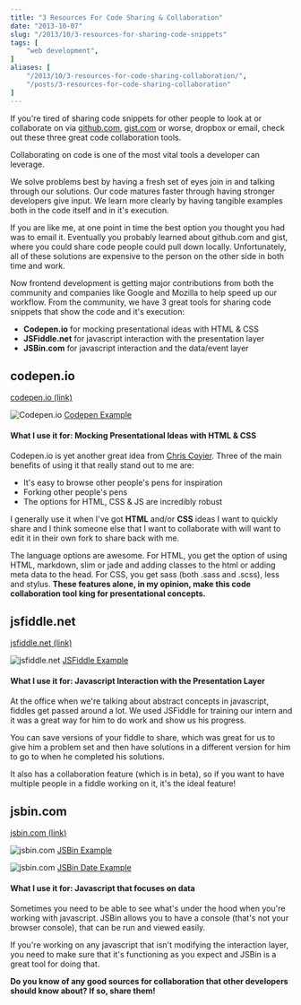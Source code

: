 ```yaml
---
title: "3 Resources For Code Sharing & Collaboration"
date: "2013-10-07"
slug: "/2013/10/3-resources-for-sharing-code-snippets"
tags: [
    "web development",
]
aliases: [
    "/2013/10/3-resources-for-code-sharing-collaboration/",
    "/posts/3-resources-for-code-sharing-collaboration"
]
---
```


If you're tired of sharing code snippets for other people to look at or collaborate on via [github.com](http://www.github.com), [gist.com](http://www.gist.github.com) or worse, dropbox or email, check out these three great code collaboration tools.


Collaborating on code is one of the most vital tools a developer can leverage.

We solve problems best by having a fresh set of eyes join in and talking through our solutions. Our code matures faster through having stronger developers give input. We learn more clearly by having tangible examples both in the code itself and in it's execution.

If you are like me, at one point in time the best option you thought you had was to email it. Eventually you probably learned about github.com and gist, where you could share code people could pull down locally. Unfortunately, all of these solutions are expensive to the person on the other side in both time and work.

Now frontend development is getting major contributions from both the community and companies like Google and Mozilla to help speed up our workflow. From the community, we have 3 great tools for sharing code snippets that show the code and it's execution:

- __Codepen.io__ for mocking presentational ideas with HTML &amp; CSS
- __JSFiddle.net__ for javascript interaction with the presentation layer
- __JSBin.com__ for javascript interaction and the data/event layer

<!-- more -->

## codepen.io

[codepen.io (link)](http://www.codepen.io)

![Codepen.io](http://www.realchaseadams.com/imgs/2014/01/codepenio-1024x633.png) [Codepen Example](http://codepen.io/realchaseadams/pen/wLcse)

<h4>What I use it for: Mocking Presentational Ideas with HTML &amp; CSS</h4>

Codepen.io is yet another great idea from [Chris Coyier](http://chriscoyier.net/). Three of the main benefits of using it that really stand out to me are:

- It's easy to browse other people's pens for inspiration
- Forking other people's pens
- The options for HTML, CSS &amp; JS are incredibly robust

I generally use it when I've got __HTML__ and/or __CSS__ ideas I want to quickly share and I think someone else that I want to collaborate with will want to edit it in their own fork to share back with me.

The language options are awesome. For HTML, you get the option of using HTML, markdown, slim or jade and adding classes to the html or adding meta data to the head. For CSS, you get sass (both .sass and .scss), less and stylus. __These features alone, in my opinion, make this code collaboration tool king for presentational concepts.__

## jsfiddle.net

[jsfiddle.net (link)](http://www.jsfiddle.net)

![jsfiddle.net](http://www.realchaseadams.com/imgs/2014/01/jsfiddle-1024x633.png) [JSFiddle Example](http://jsfiddle.net/rfwEP/)

<h4>What I use it for: Javascript Interaction with the Presentation Layer</h4>

At the office when we're talking about abstract concepts in javascript, fiddles get passed around a lot. We used JSFiddle for training our intern and it was a great way for him to do work and show us his progress.

You can save versions of your fiddle to share, which was great for us to give him a problem set and then have solutions in a different version for him to go to when he completed his solutions.

It also has a collaboration feature (which is in beta), so if you want to have multiple people in a fiddle working on it, it's the ideal feature!

## jsbin.com

[jsbin.com (link)](http://www.jsbin.com)

![jsbin.com](http://www.realchaseadams.com/imgs/2014/01/jsbin-1024x633.png) [JSBin Example](http://jsbin.com/UWuwiyi/1/edit)

![jsbin.com](http://www.realchaseadams.com/imgs/2014/01/jsbin2-1024x633.png) [JSBin Date Example](http://jsbin.com/UWuwiyi/2/edit)

<h4>What I use it for: Javascript that focuses on data</h4>

Sometimes you need to be able to see what's under the hood when you're working with javascript. JSBin allows you to have a console (that's not your browser console), that can be run and viewed easily.

If you're working on any javascript that isn't modifying the interaction layer, you need to make sure that it's functioning as you expect and JSBin is a great tool for doing that.

__Do you know of any good sources for collaboration that other developers should know about? If so, share them!__
